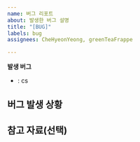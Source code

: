 ```yaml
---
name: 버그 리포트
about: 발생한 버그 설명
title: "[BUG]"
labels: bug
assignees: CheHyeonYeong, greenTeaFrappe

---
```


**발생 버그**
- : cs

**버그 발생 상황**
-

**참고 자료(선택)**
-
